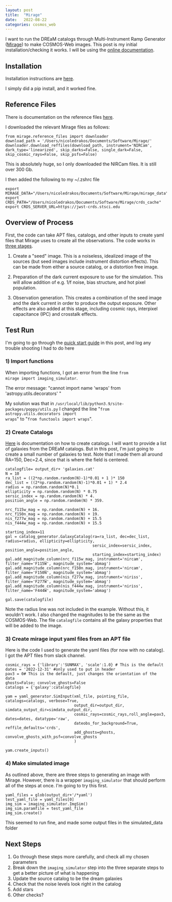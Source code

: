 ```yaml
---
layout: post
title:  "Mirage"
date:   2022-08-22
categories: cosmos_web
---
```


I want to run the DREaM catalogs through Multi-Instrument Ramp Generator (<a href="https://www.stsci.edu/jwst/science-planning/proposal-planning-toolbox/mirage">Mirage</a>) to make COSMOS-Web images. This post is my initial installation/checking it works. I will be using the <a href="https://mirage-data-simulator.readthedocs.io/en/latest/index.html">online documentation</a>.



## Installation

Installation instructions are <a href="https://mirage-data-simulator.readthedocs.io/en/latest/install.html">here</a>.

I simply did a pip install, and it worked fine.

## Reference Files

There is documentation on the reference files <a href="https://mirage-data-simulator.readthedocs.io/en/latest/reference_files.html?highlight=crds">here</a>.


I downloaded the relevant Mirage files as follows:

```
from mirage.reference_files import downloader
download_path = '/Users/nicoledrakos/Documents/Software/Mirage/'
downloader.download_reffiles(download_path, instrument='NIRCam', dark_type='linearized', skip_darks=False, single_dark=False, skip_cosmic_rays=False, skip_psfs=False)
```

This is absolutely huge, so I only downloaded the NIRCam files. It is still over 300 Gb.


I then added the following to my ~/.zshrc file
```
export MIRAGE_DATA="/Users/nicoledrakos/Documents/Software/Mirage/mirage_data"
export CRDS_PATH="/Users/nicoledrakos/Documents/Software/Mirage/crds_cache"
export CRDS_SERVER_URL=https://jwst-crds.stsci.edu
```


## Overview of Process

First, the code can take APT files, catalogs, and other inputs to create yaml files that Mirage uses to create all the observations. The code works in <a href="https://mirage-data-simulator.readthedocs.io/en/latest/three_steps.html">three stages</a>.

1. Create a "seed" image. This is a noiseless, idealized image of the sources (but seed images include instrument distortion effects). This can be made from either a source catalog, or a distortion free image.

2.  Preparation of the dark current exposure to use for the simulation. This will allow addition of e.g. 1/f noise, bias structure, and hot pixel population.

3. Observation generation. This creates a combination of the seed image and the dark current in order to produce the output exposure. Other effects are also added at this stage, including cosmic rays, interpixel capacitance (IPC) and crosstalk effects.


## Test Run

I'm going to go through the <a href="https://mirage-data-simulator.readthedocs.io/en/latest/quickstart.html?highlight=yaml_generator.SimInput">quick start guide</a> in this post, and log any trouble shooting I had to do here



### 1) Import functions

When importing functions, I got an error from the line <code>from mirage import imaging_simulator</code>.

The error message: "cannot import name 'wraps' from 'astropy.utils.decorators' "

My solution was that in <code>/usr/local/lib/python3.9/site-packages/poppy/utils.py</code> I changed the line "<code>from astropy.utils.decorators import wraps</code>" to "<code>from functools import wraps</code>".

### 2) Create Catalogs

<a href="https://mirage-data-simulator.readthedocs.io/en/latest/catalog_creation.html
">Here</a> is documentation on how to create catalogs. I will want to provide a list of galaxies from the DREaM catalogs. But in this post, I'm just going to create a small number of galaxies to test. Note that I made them all around RA=150, Dec=2.4, since that is where the field is centered.

```
catalogfile= output_dir+ 'galaxies.cat'
N = 10
ra_list = ((2*np.random.random(N)-1)*0.01 + 1 )* 150
dec_list = ((2*np.random.random(N)-1)*0.01 + 1) * 2.4
radius = np.random.random(N)*0.1
ellipticity = np.random.random(N) * 0.75
sersic_index = np.random.random(N) * 4.
position_angle = np.random.random(N) * 359.

nrc_f115w_mag = np.random.random(N) + 16.
nrc_f150n_mag = np.random.random(N) + 19.
nis_f277w_mag = np.random.random(N) + 15.5
nis_f444w_mag = np.random.random(N) + 15.5

starting_index=11
gal = catalog_generator.GalaxyCatalog(ra=ra_list, dec=dec_list, radius=radius, ellipticity=ellipticity,
                                      sersic_index=sersic_index, position_angle=position_angle,
                                      starting_index=starting_index)
gal.add_magnitude_column(nrc_f115w_mag, instrument='nircam', filter_name='F115W', magnitude_system='abmag')
gal.add_magnitude_column(nrc_f150n_mag, instrument='nircam', filter_name='F150N', magnitude_system='abmag')
gal.add_magnitude_column(nis_f277w_mag, instrument='niriss', filter_name='F277W', magnitude_system='abmag')
gal.add_magnitude_column(nis_f444w_mag, instrument='niriss', filter_name='F444W', magnitude_system='abmag')

gal.save(catalogfile)
```


Note the radius line was not included in the example. Without this, it wouldn't work. I also changed the magnitudes to be the same as the COSMOS-Web. The file <code>catalogfile</code> contains all the galaxy properties that will be added to the image.



### 3) Create mirage input yaml files from an APT file

Here is the code I used to generate the yaml files (for now with no catalog). I got the APT files from slack channel.

```
cosmic_rays = {'library':'SUNMAX', 'scale':1.0} # This is the default
dates = '2022-12-31' #only used to put in header
pav3 = 0# This is the default, just changes the orientation of the data
ghosts=False; convolve_ghosts=False
catalogs = {'galaxy':catalogfile}

yam = yaml_generator.SimInput(xml_file, pointing_file, catalogs=catalogs, verbose=True,
                              output_dir=output_dir, simdata_output_dir=simdata_output_dir,
                              cosmic_rays=cosmic_rays,roll_angle=pav3, dates=dates, datatype='raw',
                              dateobs_for_background=True, reffile_defaults='crds',
                              add_ghosts=ghosts, convolve_ghosts_with_psf=convolve_ghosts
                              )

yam.create_inputs()
```

### 4) Make simulated image

As outlined above, there are three steps to generating an image with Mirage. However, there is a wrapper <code>imaging_simulator</code> that should perform all of the steps at once. I'm going to try this first.

```
yaml_files = glob(output_dir+'/*yaml')
test_yaml_file = yaml_files[0]
img_sim = imaging_simulator.ImgSim()
img_sim.paramfile = test_yaml_file
img_sim.create()
```

This seemed to run fine, and made some output files in the simulated_data folder



## Next Steps

1. Go through these steps more carefully, and check all my chosen parameters
2. Break down the  <code>imaging_simulator</code> step into the three separate steps to get a better picture of what is happening
3. Update the source catalog to be the dream galaxies
4. Check that the noise levels look right in the catalog
5. Add stars
6. Other checks?
